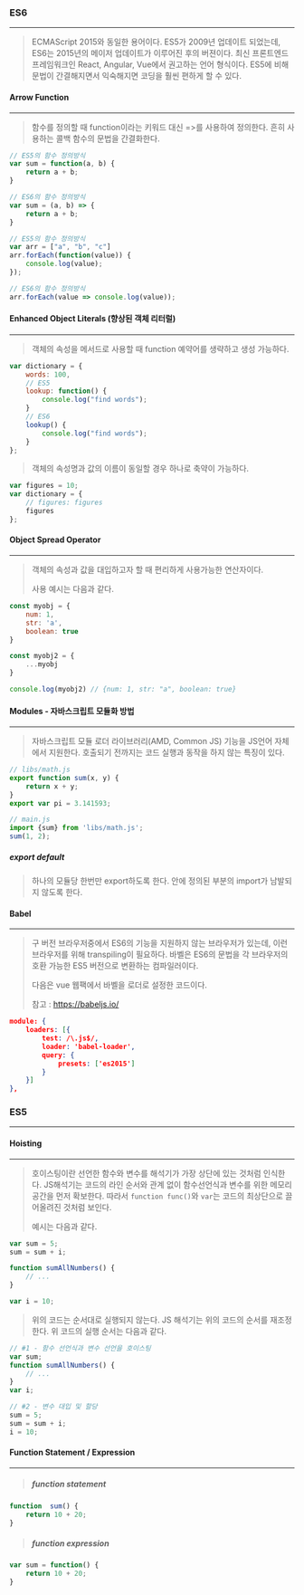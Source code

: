 ### ES6

------

> ECMAScript 2015와 동일한 용어이다. ES5가 2009년 업데이트 되었는데, ES6는 2015년의 메이저 업데이트가 이루어진 후의 버젼이다. 최신 프론트엔드 프레임워크인 React, Angular, Vue에서 권고하는 언어 형식이다. ES5에 비해 문법이 간결해지면서 익숙해지면 코딩을 훨씬 편하게 할 수 있다.





#### Arrow Function

------

> 함수를 정의할 때 function이라는 키워드 대신 =>를 사용하여 정의한다. 흔히 사용하는 콜백 함수의 문법을 간결화한다.

```javascript
// ES5의 함수 정의방식
var sum = function(a, b) {
    return a + b;
}

// ES6의 함수 정의방식
var sum = (a, b) => {
    return a + b;
}

// ES5의 함수 정의방식
var arr = ["a", "b", "c"]
arr.forEach(function(value)) {
	console.log(value);
});

// ES6의 함수 정의방식
arr.forEach(value => console.log(value));
```





#### Enhanced Object Literals (향상된 객체 리터럴)

------

> 객체의 속성을 메서드로 사용할 때 function 예약어를 생략하고 생성 가능하다.

```javascript
var dictionary = {
    words: 100,
    // ES5
    lookup: function() {
        console.log("find words");
    }
    // ES6
    lookup() {
        console.log("find words");
    }
};
```

> 객체의 속성명과 값의 이름이 동일할 경우 하나로 축약이 가능하다.

```javascript
var figures = 10;
var dictionary = {
    // figures: figures
    figures
};
```



#### Object Spread Operator

------

> 객체의 속성과 값을 대입하고자 할 때 편리하게 사용가능한 연산자이다.
>
> 사용 예시는 다음과 같다.

```javascript
const myobj = {
    num: 1,
    str: 'a',
    boolean: true
}

const myobj2 = {
    ...myobj
}

console.log(myobj2) // {num: 1, str: "a", boolean: true}
```





#### Modules - 자바스크립트 모듈화 방법

------

> 자바스크립트 모듈 로더 라이브러리(AMD, Common JS) 기능을 JS언어 자체에서 지원한다. 호출되기 전까지는 코드 실행과 동작을 하지 않는 특징이 있다.

```javascript
// libs/math.js
export function sum(x, y) {
    return x + y;
}
export var pi = 3.141593;

// main.js
import {sum} from 'libs/math.js';
sum(1, 2);
```

##### export default

> 하나의 모듈당 한번만 export하도록 한다. 안에 정의된 부분의 import가 남발되지 않도록 한다.





#### Babel

------

> 구 버전 브라우저중에서 ES6의 기능을 지원하지 않는 브라우저가 있는데, 이런 브라우저를 위해 transpiling이 필요하다. 바벨은 ES6의 문법을 각 브라우저의 호환 가능한 ES5 버전으로 변환하는 컴파일러이다.
>
> 다음은 vue 웹팩에서 바벨을 로더로 설정한 코드이다.
>
> 참고 : <https://babeljs.io/>

```json
module: {
    loaders: [{
        test: /\.js$/,
        loader: 'babel-loader',
        query: {
            presets: ['es2015']
        }
    }]
},
```







### ES5

------



#### Hoisting

------

> 호이스팅이란 선언한 함수와 변수를 해석기가 가장 상단에 있는 것처럼 인식한다. JS해석기는 코드의 라인 순서와 관계 없이 함수선언식과 변수를 위한 메모리 공간을 먼저 확보한다. 따라서 `function func()`와 `var`는 코드의 최상단으로 끌어올려진 것처럼 보인다.
>
> 예시는 다음과 같다.

```javascript
var sum = 5;
sum = sum + i;

function sumAllNumbers() {
    // ...
}

var i = 10;
```

> 위의 코드는 순서대로 실행되지 않는다. JS 해석기는 위의 코드의 순서를 재조정한다. 위 코드의 실행 순서는 다음과 같다.

```javascript
// #1 - 함수 선언식과 변수 선언을 호이스팅
var sum;
function sumAllNumbers() {
    // ...
}
var i;

// #2 - 변수 대입 및 할당
sum = 5;
sum = sum + i;
i = 10;
```





#### Function Statement / Expression

------

> ##### function statement

```javascript
function  sum() {
    return 10 + 20;
}
```

> ##### function expression

```javascript
var sum = function() {
    return 10 + 20;
}
```





